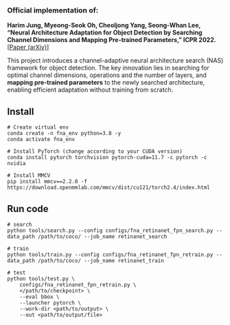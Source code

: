 ### Official implementation of:

**Harim Jung, Myeong-Seok Oh, Cheoljong Yang, Seong-Whan Lee, “Neural Architecture Adaptation for Object Detection by Searching Channel Dimensions and Mapping Pre-trained Parameters,” ICPR 2022.** [[Paper (arXiv)](https://arxiv.org/pdf/2206.08509)]

This project introduces a channel-adaptive neural architecture search (NAS) framework for object detection. The key innovation lies in searching for optimal channel dimensions, operations and the number of layers, and **mapping pre-trained parameters** to the newly searched architecture, enabling efficient adaptation without training from scratch.

## Install
```
# Create virtual env
conda create -n fna_env python=3.8 -y
conda activate fna_env

# Install PyTorch (change according to your CUDA version)
conda install pytorch torchvision pytorch-cuda=11.7 -c pytorch -c nvidia

# Install MMCV
pip install mmcv==2.2.0 -f https://download.openmmlab.com/mmcv/dist/cu121/torch2.4/index.html
```

## Run code
```
# search
python tools/search.py --config configs/fna_retinanet_fpn_search.py --data_path /path/to/coco/ --job_name retinanet_search

# train
python tools/train.py --config configs/fna_retinanet_fpn_retrain.py --data_path /path/to/coco/ --job_name retinanet_train

# test
python tools/test.py \
    configs/fna_retinanet_fpn_retrain.py \
    </path/to/checkpoint> \
    --eval bbox \
    --launcher pytorch \
    --work-dir <path/to/output> \
    --out <path/to/output/file>
```
